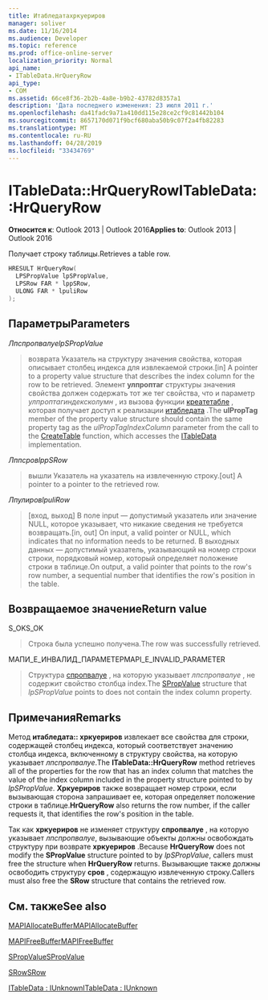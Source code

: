 ```yaml
---
title: Итабледатахркуериров
manager: soliver
ms.date: 11/16/2014
ms.audience: Developer
ms.topic: reference
ms.prod: office-online-server
localization_priority: Normal
api_name:
- ITableData.HrQueryRow
api_type:
- COM
ms.assetid: 66ce8f36-2b2b-4a8e-b9b2-43782d8357a1
description: 'Дата последнего изменения: 23 июля 2011 г.'
ms.openlocfilehash: da41fadc9a71a410dd115e28ce2cf9c81442b104
ms.sourcegitcommit: 8657170d071f9bcf680aba50b9c07f2a4fb82283
ms.translationtype: MT
ms.contentlocale: ru-RU
ms.lasthandoff: 04/28/2019
ms.locfileid: "33434769"
---
```

# <a name="itabledatahrqueryrow"></a><span data-ttu-id="8e53a-103">ITableData::HrQueryRow</span><span class="sxs-lookup"><span data-stu-id="8e53a-103">ITableData::HrQueryRow</span></span>

  
  
<span data-ttu-id="8e53a-104">**Относится к**: Outlook 2013 | Outlook 2016</span><span class="sxs-lookup"><span data-stu-id="8e53a-104">**Applies to**: Outlook 2013 | Outlook 2016</span></span> 
  
<span data-ttu-id="8e53a-105">Получает строку таблицы.</span><span class="sxs-lookup"><span data-stu-id="8e53a-105">Retrieves a table row.</span></span>
  
```cpp
HRESULT HrQueryRow(
  LPSPropValue lpSPropValue,
  LPSRow FAR * lppSRow,
  ULONG FAR * lpuliRow
);
```

## <a name="parameters"></a><span data-ttu-id="8e53a-106">Параметры</span><span class="sxs-lookup"><span data-stu-id="8e53a-106">Parameters</span></span>

 <span data-ttu-id="8e53a-107">_Лпспропвалуе_</span><span class="sxs-lookup"><span data-stu-id="8e53a-107">_lpSPropValue_</span></span>
  
> <span data-ttu-id="8e53a-108">возврата Указатель на структуру значения свойства, которая описывает столбец индекса для извлекаемой строки.</span><span class="sxs-lookup"><span data-stu-id="8e53a-108">[in] A pointer to a property value structure that describes the index column for the row to be retrieved.</span></span> <span data-ttu-id="8e53a-109">Элемент **улпроптаг** структуры значения свойства должен содержать тот же тег свойства, что и параметр _улпроптагиндексколумн_ , из вызова функции [креатетабле](createtable.md) , которая получает доступ к реализации [итабледата](itabledataiunknown.md) .</span><span class="sxs-lookup"><span data-stu-id="8e53a-109">The **ulPropTag** member of the property value structure should contain the same property tag as the  _ulPropTagIndexColumn_ parameter from the call to the [CreateTable](createtable.md) function, which accesses the [ITableData](itabledataiunknown.md) implementation.</span></span> 
    
 <span data-ttu-id="8e53a-110">_Лппсров_</span><span class="sxs-lookup"><span data-stu-id="8e53a-110">_lppSRow_</span></span>
  
> <span data-ttu-id="8e53a-111">вышли Указатель на указатель на извлеченную строку.</span><span class="sxs-lookup"><span data-stu-id="8e53a-111">[out] A pointer to a pointer to the retrieved row.</span></span> 
    
 <span data-ttu-id="8e53a-112">_Лпулиров_</span><span class="sxs-lookup"><span data-stu-id="8e53a-112">_lpuliRow_</span></span>
  
> <span data-ttu-id="8e53a-113">[вход, выход] В поле input — допустимый указатель или значение NULL, которое указывает, что никакие сведения не требуется возвращать.</span><span class="sxs-lookup"><span data-stu-id="8e53a-113">[in, out] On input, a valid pointer or NULL, which indicates that no information needs to be returned.</span></span> <span data-ttu-id="8e53a-114">В выходных данных — допустимый указатель, указывающий на номер строки строки, порядковый номер, который определяет положение строки в таблице.</span><span class="sxs-lookup"><span data-stu-id="8e53a-114">On output, a valid pointer that points to the row's row number, a sequential number that identifies the row's position in the table.</span></span>
    
## <a name="return-value"></a><span data-ttu-id="8e53a-115">Возвращаемое значение</span><span class="sxs-lookup"><span data-stu-id="8e53a-115">Return value</span></span>

<span data-ttu-id="8e53a-116">S_OK</span><span class="sxs-lookup"><span data-stu-id="8e53a-116">S_OK</span></span> 
  
> <span data-ttu-id="8e53a-117">Строка была успешно получена.</span><span class="sxs-lookup"><span data-stu-id="8e53a-117">The row was successfully retrieved.</span></span>
    
<span data-ttu-id="8e53a-118">МАПИ_Е_ИНВАЛИД_ПАРАМЕТЕР</span><span class="sxs-lookup"><span data-stu-id="8e53a-118">MAPI_E_INVALID_PARAMETER</span></span> 
  
> <span data-ttu-id="8e53a-119">Структура [спропвалуе](spropvalue.md) , на которую указывает _лпспропвалуе_ , не содержит свойство столбца index.</span><span class="sxs-lookup"><span data-stu-id="8e53a-119">The [SPropValue](spropvalue.md) structure that  _lpSPropValue_ points to does not contain the index column property.</span></span> 
    
## <a name="remarks"></a><span data-ttu-id="8e53a-120">Примечания</span><span class="sxs-lookup"><span data-stu-id="8e53a-120">Remarks</span></span>

<span data-ttu-id="8e53a-121">Метод **итабледата:: хркуериров** извлекает все свойства для строки, содержащей столбец индекса, который соответствует значению столбца индекса, включенному в структуру свойства, на которую указывает _лпспропвалуе_.</span><span class="sxs-lookup"><span data-stu-id="8e53a-121">The **ITableData::HrQueryRow** method retrieves all of the properties for the row that has an index column that matches the value of the index column included in the property structure pointed to by  _lpSPropValue_.</span></span> <span data-ttu-id="8e53a-122">**Хркуериров** также возвращает номер строки, если вызывающая сторона запрашивает ее, которая определяет положение строки в таблице.</span><span class="sxs-lookup"><span data-stu-id="8e53a-122">**HrQueryRow** also returns the row number, if the caller requests it, that identifies the row's position in the table.</span></span> 
  
<span data-ttu-id="8e53a-123">Так как **хркуериров** не изменяет структуру **спропвалуе** , на которую указывает _лпспропвалуе_, вызывающие объекты должны освобождать структуру при возврате **хркуериров** .</span><span class="sxs-lookup"><span data-stu-id="8e53a-123">Because **HrQueryRow** does not modify the **SPropValue** structure pointed to by  _lpSPropValue_, callers must free the structure when **HrQueryRow** returns.</span></span> <span data-ttu-id="8e53a-124">Вызывающие также должны освободить структуру **сров** , содержащую извлеченную строку.</span><span class="sxs-lookup"><span data-stu-id="8e53a-124">Callers must also free the **SRow** structure that contains the retrieved row.</span></span> 
  
## <a name="see-also"></a><span data-ttu-id="8e53a-125">См. также</span><span class="sxs-lookup"><span data-stu-id="8e53a-125">See also</span></span>



[<span data-ttu-id="8e53a-126">MAPIAllocateBuffer</span><span class="sxs-lookup"><span data-stu-id="8e53a-126">MAPIAllocateBuffer</span></span>](mapiallocatebuffer.md)
  
[<span data-ttu-id="8e53a-127">MAPIFreeBuffer</span><span class="sxs-lookup"><span data-stu-id="8e53a-127">MAPIFreeBuffer</span></span>](mapifreebuffer.md)
  
[<span data-ttu-id="8e53a-128">SPropValue</span><span class="sxs-lookup"><span data-stu-id="8e53a-128">SPropValue</span></span>](spropvalue.md)
  
[<span data-ttu-id="8e53a-129">SRow</span><span class="sxs-lookup"><span data-stu-id="8e53a-129">SRow</span></span>](srow.md)
  
[<span data-ttu-id="8e53a-130">ITableData : IUnknown</span><span class="sxs-lookup"><span data-stu-id="8e53a-130">ITableData : IUnknown</span></span>](itabledataiunknown.md)

